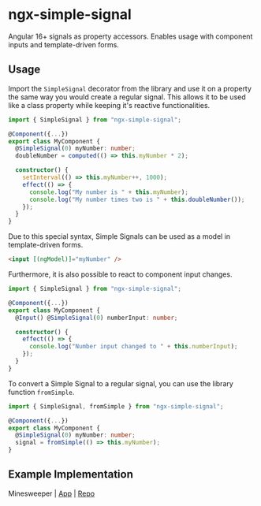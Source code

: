 # ngx-simple-signal

Angular 16+ signals as property accessors. Enables usage with component inputs and template-driven forms.

## Usage

Import the `SimpleSignal` decorator from the library and use it on a property the same way you would create a regular signal. This allows it to be used like a class property while keeping it's reactive functionalities.

```ts
import { SimpleSignal } from "ngx-simple-signal";

@Component({...})
export class MyComponent {
  @SimpleSignal(0) myNumber: number;
  doubleNumber = computed(() => this.myNumber * 2);

  constructor() {
    setInterval(() => this.myNumber++, 1000);
    effect(() => {
      console.log("My number is " + this.myNumber);
      console.log("My number times two is " + this.doubleNumber());
    });
  }
}
```

Due to this special syntax, Simple Signals can be used as a model in template-driven forms.

```html
<input [(ngModel)]="myNumber" />
```

Furthermore, it is also possible to react to component input changes.

```ts
import { SimpleSignal } from "ngx-simple-signal";

@Component({...})
export class MyComponent {
  @Input() @SimpleSignal(0) numberInput: number;

  constructor() {
    effect(() => {
      console.log("Number input changed to " + this.numberInput);
    });
  }
}
```

To convert a Simple Signal to a regular signal, you can use the library function `fromSimple`.

```ts
import { SimpleSignal, fromSimple } from "ngx-simple-signal";

@Component({...})
export class MyComponent {
  @SimpleSignal(0) myNumber: number;
  signal = fromSimple(() => this.myNumber);
}
```

## Example Implementation

Minesweeper | [App](https://sebastianpost96.github.io/rx-boilerstate/) | [Repo](https://github.com/SebastianPost96/rx-boilerstate/tree/test/signals/projects/minesweeper)

